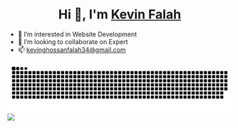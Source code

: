 <h1 align="center">Hi 👋, I'm <a href="https://instagram.com/kevinfalah/" target="blank">
Kevin Falah</a></h1>

- 👀 I’m interested in Website Development
- 💞️ I’m looking to collaborate on Expert 
- 📫 kevinghossanfalah34@gmail.com

<div align="center">
  <a href="https://1999azzar.github.io/1999AZZAR/">
  <img  src="https://github.com/1999AZZAR/1999AZZAR/blob/main/resources/img/grid-snake.svg"
       alt="snake" /></a>
</div>

<a href="https://github.com/kevinfalah/github-readme-stats">
  <img align="center" src="https://github-readme-stats.vercel.app/api?username=kevinfalah&github-readme-stats&show_icons=true&theme=tokyonight" />
</a>


